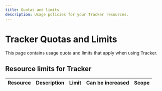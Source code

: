 ```yaml
---
title: Quotas and limits
description: Usage policies for your Tracker resources.
---
```


# Tracker Quotas and Limits

This page contains usage quota and limits that apply when using Tracker.

## Resource limits for Tracker

| Resource | Description | Limit | Can be increased | Scope |
| --- | --- | --- | --- | --- |
